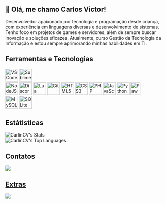 ## 👋 Olá, me chamo Carlos Victor!
Desenvolvedor apaixonado por tecnologia e programação desde criança, com experiência em linguagens diversas e desenvolvimento de sistemas. Tenho foco em projetos de games e servidores, além de sempre buscar inovação e soluções eficazes. Atualmente, curso Gestão da Tecnologia da Informação e estou sempre aprimorando minhas habilidades em TI.

## Ferramentas e Tecnologias
<div>
  
  <img loading="lazy" alt="VSCode" src="https://cdn.jsdelivr.net/gh/devicons/devicon@latest/icons/vscode/vscode-original.svg" width="40" height="40"/>  
  <img loading="lazy" alt="Sublime Text" src="https://upload.wikimedia.org/wikipedia/en/thumb/d/d2/Sublime_Text_3_logo.png/150px-Sublime_Text_3_logo.png" width="40" height="40" />
  <br>
  <img loading="lazy" alt="NodeJS" src="https://cdn.jsdelivr.net/gh/devicons/devicon@latest/icons/nodejs/nodejs-original.svg" width="40" height="40" />
  <img loading="lazy" alt="DiscordJS" src="https://cdn.jsdelivr.net/gh/devicons/devicon@latest/icons/discordjs/discordjs-original.svg" width="40" height="40" />
  <img loading="lazy" alt="Lua" src="https://cdn.jsdelivr.net/gh/devicons/devicon@latest/icons/lua/lua-original.svg" width="40" height="40" />
  <img loading="lazy" alt="Git" src="https://cdn.jsdelivr.net/gh/devicons/devicon@latest/icons/git/git-original.svg" width="40" height="40" />
  
  <img loading="lazy" alt="HTML5" src="https://cdn.jsdelivr.net/gh/devicons/devicon@latest/icons/html5/html5-original.svg" width="40" height="40" />
  <img loading="lazy" alt="CSS3" src="https://cdn.jsdelivr.net/gh/devicons/devicon@latest/icons/css3/css3-original.svg" width="40" height="40" />
  <img loading="lazy" alt="PHP" src="https://cdn.jsdelivr.net/gh/devicons/devicon@latest/icons/php/php-original.svg" width="40" height="40" />
  <img loading="lazy" alt="JavaScript" src="https://cdn.jsdelivr.net/gh/devicons/devicon@latest/icons/javascript/javascript-original.svg" width="40" height="40" />
  <img loading="lazy" alt="Python" src="https://cdn.jsdelivr.net/gh/devicons/devicon@latest/icons/python/python-original.svg" width="40" height="40" />
  <img loading="lazy" alt="Pawn" src="https://upload.wikimedia.org/wikipedia/commons/7/71/Pawn_logo.png" width="30" height="40" />

  <br>
  <img loading="lazy" alt="MySQL" src="https://cdn.jsdelivr.net/gh/devicons/devicon@latest/icons/mysql/mysql-original.svg" width="40" heigth="40" />
  <img loading="lazy" alt="SQLite" src="https://cdn.jsdelivr.net/gh/devicons/devicon@latest/icons/sqlite/sqlite-original.svg" width="40" heigth="40" />
  
</div>

## Estátisticas
<div>
  
  ![CarlinCV's Stats](https://github-readme-stats.vercel.app/api?username=CarlinCV&theme=vue-dark&show_icons=true&hide_border=false&count_private=true)  
  ![CarlinCV's Top Languages](https://github-readme-stats.vercel.app/api/top-langs/?username=CarlinCV&theme=vue-dark&show_icons=true&hide_border=false&layout=compact)
  
</div>

## Contatos
<div>
  <a href="https://discord.com/users/945080789530468372" target="_blank"><img loading="lazy" src="https://img.shields.io/badge/Discord-5865F2?style=for-the-badge&logo=discord&logoColor=white&label=carlosvictor."</a>
</div>

## Extras
![](https://komarev.com/ghpvc/?username=CarlinCV&label=Visualizações&style=for-the-badge&abbreviated=true)
